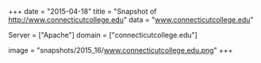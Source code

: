
+++
date = "2015-04-18"
title = "Snapshot of http://www.connecticutcollege.edu"
data = "www.connecticutcollege.edu"

Server = ["Apache"]
domain = ["connecticutcollege.edu"]

  image = "snapshots/2015_16/www.connecticutcollege.edu.png"
+++
#
